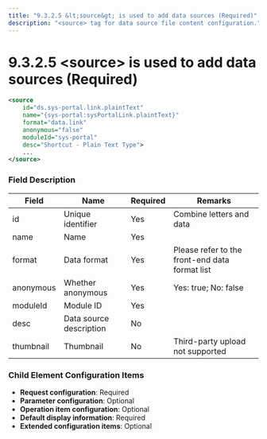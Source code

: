 ```yaml
---
title: "9.3.2.5 &lt;source&gt; is used to add data sources (Required)"
description: "<source> tag for data source file content configuration."
---
```


# 9.3.2.5 &lt;source&gt; is used to add data sources (Required)

```xml
<source 
    id="ds.sys-portal.link.plaintText" 
    name="{sys-portal:sysPortalLink.plaintText}"  
    format="data.link"         
    anonymous="false" 
    moduleId="sys-portal" 
    desc="Shortcut - Plain Text Type">
    ...
</source>
```

### Field Description

| Field       | Name                   | Required | Remarks                                              |
|-------------|------------------------|----------|------------------------------------------------------|
| id          | Unique identifier      | Yes      | Combine letters and data                             |
| name        | Name                   | Yes      |                                                      |
| format      | Data format            | Yes      | Please refer to the front-end data format list       |
| anonymous   | Whether anonymous      | Yes      | Yes: true; No: false                                  |
| moduleId    | Module ID              | Yes      |                                                      |
| desc        | Data source description| No       |                                                      |
| thumbnail   | Thumbnail              | No       | Third-party upload not supported                     |

### Child Element Configuration Items

- **Request configuration**: Required  
- **Parameter configuration**: Optional  
- **Operation item configuration**: Optional  
- **Default display information**: Required  
- **Extended configuration items**: Optional  
